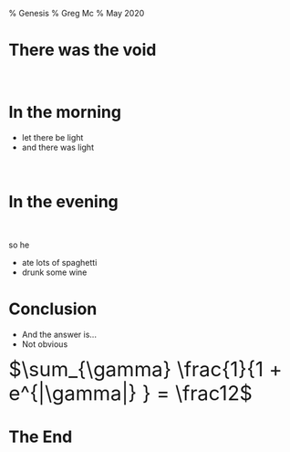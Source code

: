% Genesis 
% Greg Mc
% May 2020

# There was the void

<audio  data-autoplay >
<source src="./word3.mp3" type="audio/mpeg">
</audio>
<br>


# In the morning

- let there be light
- and there was light

<audio  data-autoplay >
<source src="./word.mp3" type="audio/mpeg">
</audio>
<br>

# In the evening

<audio  data-autoplay >
<source src="./word2.mp3" type="audio/mpeg">
</audio>
<br>

so he 

- ate lots of spaghetti
- drunk some wine

# Conclusion

- And the answer is...
- Not obvious
<div style="font-size: 250%;">
 $\sum_{\gamma} \frac{1}{1 + e^{|\gamma|} } = \frac12$
</div>

# The End 
